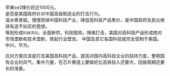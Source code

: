 


苹果se2降价将近1000元。  
是否是美国政府针对中国高级制造业的打击行为。  
温水煮青蛙。慢慢禁掉中国科技产业，降低高科技产品售价，是中国政府及民众继续有造不如买的思想。  
等到形成`科技鸿沟`，全面断供，科技脱钩，降维打击，美国对高科技产品形成绝对市场垄断和技术垄断，筑起行业壁垒。
中国及其它各国科技就完全受制于美国。  
中兴，华为。

应对方案应该是打击美国高科技产品，提高对国内高科技企业的扶持力度，整顿国有企业的风气，集中力量，在芯片赛道上要做好比高铁投入还要大，回报周期还要长的准备。
